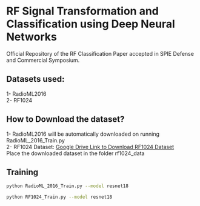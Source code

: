 # RF Signal Transformation and Classification using Deep Neural Networks
Official Repository of the RF Classification Paper accepted in SPIE Defense and Commercial Symposium.
## Datasets used: 
1- RadioML2016<br />
2- RF1024 
## How to Download the dataset?
1- RadioML2016 will be automatically downloaded on running RadioML_2016_Train.py<br />
2- RF1024 Dataset: [Google Drive Link to Download RF1024 Dataset](https://drive.google.com/drive/folders/1V7sZbf0UuQJ1V0Fmkg0xltx0UqNRQ8Jg?usp=sharing)<br />
Place the downloaded dataset in the folder rf1024_data
## Training
```bash
python RadioML_2016_Train.py --model resnet18
```
```bash
python RF1024_Train.py --model resnet18
```

